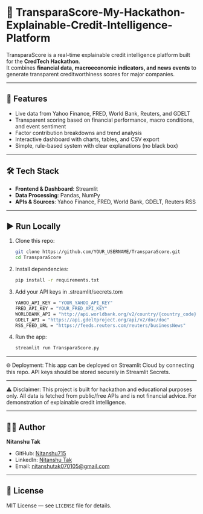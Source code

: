# 🏦 TransparaScore-My-Hackathon-Explainable-Credit-Intelligence-Platform

TransparaScore is a real-time explainable credit intelligence platform built for the **CredTech Hackathon**.  
It combines **financial data, macroeconomic indicators, and news events** to generate transparent creditworthiness scores for major companies.

---

## 🚀 Features
- Live data from Yahoo Finance, FRED, World Bank, Reuters, and GDELT  
- Transparent scoring based on financial performance, macro conditions, and event sentiment  
- Factor contribution breakdowns and trend analysis  
- Interactive dashboard with charts, tables, and CSV export  
- Simple, rule-based system with clear explanations (no black box)

---

## 🛠 Tech Stack
- **Frontend & Dashboard**: Streamlit  
- **Data Processing**: Pandas, NumPy  
- **APIs & Sources**: Yahoo Finance, FRED, World Bank, GDELT, Reuters RSS  

---

## ▶️ Run Locally
1. Clone this repo:
   ```bash
   git clone https://github.com/YOUR_USERNAME/TransparaScore.git
   cd TransparaScore
2. Install dependencies:
   ```bash
   pip install -r requirements.txt
3. Add your API keys in .streamlit/secrets.tom
   ```bash
   YAHOO_API_KEY = "YOUR_YAHOO_API_KEY"
   FRED_API_KEY = "YOUR_FRED_API_KEY"
   WORLDBANK_API = "http://api.worldbank.org/v2/country/{country_code}/indicator/{indicator}?format=json"
   GDELT_API = "https://api.gdeltproject.org/api/v2/doc/doc"
   RSS_FEED_URL = "https://feeds.reuters.com/reuters/businessNews"
4. Run the app:
   ```bash
   streamlit run TransparaScore.py

--- 

🌐 Deployment:
This app can be deployed on Streamlit Cloud by connecting this repo.
API keys should be stored securely in Streamlit Secrets.

---

⚠️ Disclaimer:
This project is built for hackathon and educational purposes only.
All data is fetched from public/free APIs and is not financial advice.
For demonstration of explainable credit intelligence.

---

## 🧑‍💻 Author

**Nitanshu Tak**  
- GitHub: [Nitanshu715](https://github.com/Nitanshu715)
- LinkedIn: [Nitanshu Tak](https://www.linkedin.com/in/nitanshu-tak-89a1ba289/)
- Email: nitanshutak070105@gmail.com

---

## 📜 License

MIT License — see `LICENSE` file for details.
